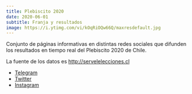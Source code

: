 ```yaml
---
title: Plebiscito 2020
date: 2020-06-01
subtitle: Franja y resultados
image: https://i.ytimg.com/vi/kOqRiOQw66Q/maxresdefault.jpg
---
```


Conjunto de páginas informativas en distintas redes sociales que difunden los resultados en tiempo real del Plebiscito 2020 de Chile.

La fuente de los datos es http://servelelecciones.cl

* [Telegram](https://t.me/plebiscitobot)
* [Twitter](https://twitter.com/xor_cl)
* [Instagram](https://instagram.com/xor_cl)

